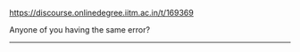 https://discourse.onlinedegree.iitm.ac.in/t/169369

Anyone of you having the same error?</p><hr>

</body></html>